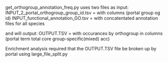 get_orthogroup_annotation_freq.py uses two files as input:
   INPUT_2_portal_orthogroup_group_id.tsv = with columns (portal  group   og      id)
   INPUT_functional_annotation_GO.tsv = with concatentated annotation files for all species

and will output:
   OUTPUT.TSV = with occurances by orthogroup in columns (portal term  total core group-specific(mixed)  acc)
   
Enrichment analysis required that the OUTPUT.TSV file be broken up by portal using large_file_split.py
 
